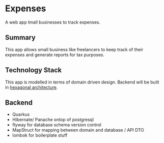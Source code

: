 # Expenses

A web app tmall businesses to track expenses.

## Summary

This app allows small business like freelancers to keep track of their expenses and generate reports for tax purposes.

## Technology Stack

This app is modelled in terms of domain driven design. Backend will be built in [hexagonal architecture](./doc/implementation/architecture/README.md).

## Backend 

- Quarkus
- Hibernate/ Panache ontop of postgresql
- flyway for database schema version control
- MapStruct for mapping between domain and database / API DTO
- lombok for boilerplate stuff

